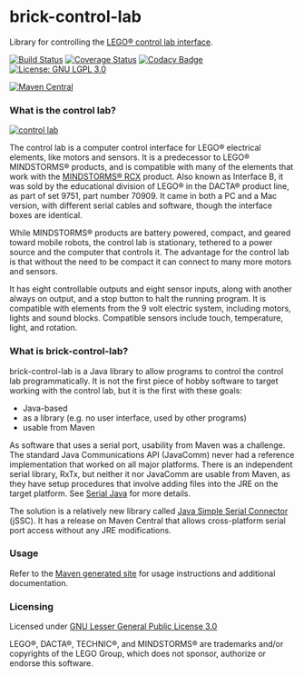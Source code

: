 # brick-control-lab

Library for controlling the [LEGO® control lab interface][1].

[![Build Status][2]][3]
[![Coverage Status][7]][8]
[![Codacy Badge][5]][6]
[![License: GNU LGPL 3.0][4]](https://www.gnu.org/licenses/lgpl-3.0.en.html)

[![Maven Central][16]][17]

### What is the control lab?

[![control lab][9]][10]

The control lab is a computer control interface for LEGO® electrical elements, like motors and sensors. It
is a predecessor to LEGO® MINDSTORMS® products, and is compatible with many of the elements that work with
the [MINDSTORMS® RCX][11] product. Also known as Interface&#160;B, it was sold by the educational division of LEGO®
in the DACTA® product line, as part of set 9751, part number 70909. It came in both a PC and a Mac version,
with different serial cables and software, though the interface boxes are identical.

While MINDSTORMS® products are battery powered, compact, and geared toward mobile robots, the control lab is
stationary, tethered to a power source and the computer that controls it. The advantage for the control lab
is that without the need to be compact it can connect to many more motors and sensors.

It has eight controllable outputs and eight sensor inputs, along with another always on output, and a stop
button to halt the running program. It is compatible with elements from the 9 volt electric system,
including motors, lights and sound blocks. Compatible sensors include touch, temperature, light, and rotation.

### What is brick-control-lab?

brick-control-lab is a Java library to allow programs to control the control lab programmatically. It is not the first
piece of hobby software to target working with the control lab, but it is the first with these goals:
* Java-based
* as a library (e.g. no user interface, used by other programs)
* usable from Maven

As software that uses a serial port, usability from Maven was a challenge. The standard Java Communications API
(JavaComm) never had a reference implementation that worked on all major platforms. There is an independent serial
library, RxTx, but neither it nor JavaComm are usable from Maven, as they have setup procedures that involve adding
files into the JRE on the target platform. See [Serial Java][14] for more details.

The solution is a relatively new library called [Java Simple Serial Connector][15] (jSSC). It has a release on Maven 
Central that allows cross-platform serial port access without any JRE modifications.

### Usage

Refer to the [Maven generated site](https://chabala.github.io/brick-control-lab/usage.html) for usage
instructions and additional documentation.

### Licensing
Licensed under [GNU Lesser General Public License 3.0](https://www.gnu.org/licenses/lgpl-3.0.en.html)

[1]: http://www.peeron.com/inv/sets/9751-1
[2]: https://github.com/chabala/brick-control-lab/actions/workflows/build.yml/badge.svg?branch=master
[3]: https://github.com/chabala/brick-control-lab/actions/workflows/build.yml
[4]: https://img.shields.io/badge/license-GNU_LGPL_3.0-brightgreen.svg
[5]: https://app.codacy.com/project/badge/Grade/1635550c03fb4874889f145d3d9bd237?branch=master
[6]: https://app.codacy.com/gh/chabala/brick-control-lab/dashboard
[7]: https://coveralls.io/repos/github/chabala/brick-control-lab/badge.svg?branch=master
[8]: https://coveralls.io/github/chabala/brick-control-lab?branch=master
[9]: https://www.bricklink.com/SL/9751-1.jpg
[10]: https://www.bricklink.com/catalogItemPic.asp?S=9751-1
[11]: https://en.wikipedia.org/wiki/Lego_Mindstorms#RCX
[14]: https://en.wikibooks.org/wiki/Serial_Programming/Serial_Java
[15]: https://github.com/java-native/jssc
[16]: https://maven-badges.herokuapp.com/maven-central/org.chabala.brick/brick-control-lab/badge.svg
[17]: https://maven-badges.herokuapp.com/maven-central/org.chabala.brick/brick-control-lab

<!---
Potential replacements for maven-badges.herokuapp.com
[16]: https://img.shields.io/maven-central/v/org.chabala.brick/brick-control-lab.svg
[17]: https://mvnrepository.com/artifact/org.chabala.brick/brick-control-lab
-->

LEGO®, DACTA®, TECHNIC®, and MINDSTORMS® are trademarks and/or copyrights of the LEGO Group,
which does not sponsor, authorize or endorse this software.
